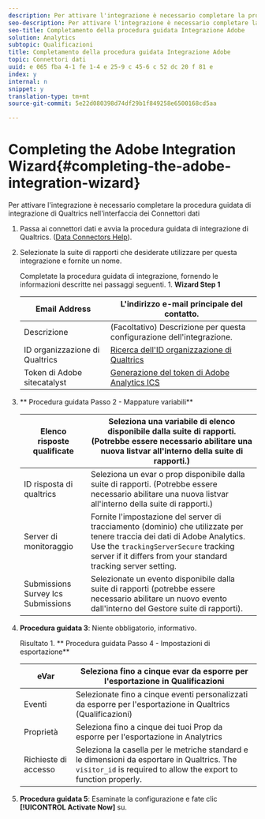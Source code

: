 ```yaml
---
description: Per attivare l'integrazione è necessario completare la procedura guidata di integrazione di Qualtrics nell'interfaccia dei Connettori dati
seo-description: Per attivare l'integrazione è necessario completare la procedura guidata di integrazione di Qualtrics nell'interfaccia dei Connettori dati
seo-title: Completamento della procedura guidata Integrazione Adobe
solution: Analytics
subtopic: Qualificazioni
title: Completamento della procedura guidata Integrazione Adobe
topic: Connettori dati
uuid: e 065 fba 4-1 fe 1-4 e 25-9 c 45-6 c 52 dc 20 f 81 e
index: y
internal: n
snippet: y
translation-type: tm+mt
source-git-commit: 5e22d080398d74df29b1f849258e6500168cd5aa

---
```



# Completing the Adobe Integration Wizard{#completing-the-adobe-integration-wizard}

Per attivare l'integrazione è necessario completare la procedura guidata di integrazione di Qualtrics nell'interfaccia dei Connettori dati

1. Passa ai connettori dati e avvia la procedura guidata di integrazione di Qualtrics. ([Data Connectors Help](http://microsite.omniture.com/t2/help/en_US/genesis/)).
1. Selezionate la suite di rapporti che desiderate utilizzare per questa integrazione e fornite un nome.

   Completate la procedura guidata di integrazione, fornendo le informazioni descritte nei passaggi seguenti. 1. **Wizard Step 1**

   | Email Address | L'indirizzo e-mail principale del contatto. |
   |---|---|
   | Descrizione | (Facoltativo) Descrizione per questa configurazione dell'integrazione. |
   | ID organizzazione di Qualtrics | [Ricerca dell'ID organizzazione di Qualtrics](../../qualtrics-overview/qualtrics-org-id.md#task-47ea30d6dcd24893986a5e5b8dcf5e96) |
   | Token di Adobe sitecatalyst | [Generazione del token di Adobe Analytics ICS](../../qualtrics-overview/qualtrics-token.md#task-e32eacbc91614008b84e6b2f0b92d372) |

1. ** Procedura guidata Passo 2 - Mappature variabili**

   | Elenco risposte qualificate | Seleziona una variabile di elenco disponibile dalla suite di rapporti. (Potrebbe essere necessario abilitare una nuova listvar all'interno della suite di rapporti.) |
   |---|---|
   | ID risposta di qualtrics | Seleziona un evar o prop disponibile dalla suite di rapporti. (Potrebbe essere necessario abilitare una nuova listvar all'interno della suite di rapporti.) |
   | Server di monitoraggio | Fornite l'impostazione del server di tracciamento (dominio) che utilizzate per tenere traccia dei dati di Adobe Analytics. Use the `trackingServerSecure` tracking server if it differs from your standard tracking server setting. |
   | Submissions Survey Ics Submissions | Selezionate un evento disponibile dalla suite di rapporti (potrebbe essere necessario abilitare un nuovo evento dall'interno del Gestore suite di rapporti). |

1. **Procedura guidata 3**: Niente obbligatorio, informativo.

   Risultato 1. ** Procedura guidata Passo 4 - Impostazioni di esportazione**

   | eVar | Seleziona fino a cinque evar da esporre per l'esportazione in Qualificazioni |
   |---|---|
   | Eventi | Selezionate fino a cinque eventi personalizzati da esporre per l'esportazione in Qualtrics (Qualificazioni) |
   | Proprietà | Seleziona fino a cinque dei tuoi Prop da esporre per l'esportazione in Analytrics |
   | Richieste di accesso | Seleziona la casella per le metriche standard e le dimensioni da esportare in Qualtrics. The `visitor_id` is required to allow the export to function properly. |

1. **Procedura guidata 5**: Esaminate la configurazione e fate clic **[!UICONTROL Activate Now]** su.
